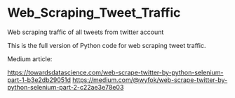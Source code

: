# Web_Scraping_Tweet_Traffic
Web scraping traffic of all tweets from twitter account 


This is the full version of Python code for web scraping tweet traffic. 

Medium article:

https://towardsdatascience.com/web-scrape-twitter-by-python-selenium-part-1-b3e2db29051d
https://medium.com/@wyfok/web-scrape-twitter-by-python-selenium-part-2-c22ae3e78e03
